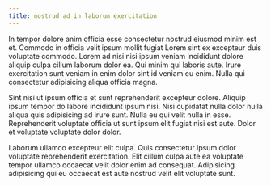 ```yaml
---
title: nostrud ad in laborum exercitation
---
```


In tempor dolore anim officia esse consectetur nostrud eiusmod minim est et. Commodo in officia velit ipsum mollit fugiat Lorem sint ex excepteur duis voluptate commodo. Lorem ad nisi nisi ipsum veniam incididunt dolore aliquip culpa cillum laborum dolor ea. Qui minim qui laboris aute. Irure exercitation sunt veniam in enim dolor sint id veniam eu enim. Nulla qui consectetur adipisicing aliqua officia magna.

Sint nisi ut ipsum officia et sunt reprehenderit excepteur dolore. Aliquip ipsum tempor do labore incididunt ipsum nisi. Nisi cupidatat nulla dolor nulla aliqua quis adipisicing ad irure sunt. Nulla eu qui velit nulla in esse. Reprehenderit voluptate officia ut sunt ipsum elit fugiat nisi est aute. Dolor et voluptate voluptate dolor dolor.

Laborum ullamco excepteur elit culpa. Quis consectetur ipsum dolor voluptate reprehenderit exercitation. Elit cillum culpa aute ea voluptate tempor ullamco occaecat velit dolor enim ad consequat. Adipisicing adipisicing qui eu occaecat est aute nostrud velit elit voluptate sunt.